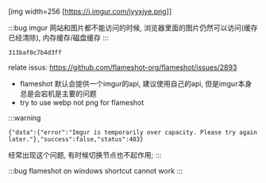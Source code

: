 [img width=256 [https://i.imgur.com/jyyxjye.png]]

:::bug
imgur 网站和图片都不能访问的时候, 浏览器里面的图片仍然可以访问(缓存已经清除), 内存缓存/磁盘缓存
:::

```imgur api
313baf0c7b4d3ff
```

relate issus: https://github.com/flameshot-org/flameshot/issues/2893

* flameshot 默认会提供一个imgur的api, 建议使用自己的api, 但是imgur本身总是会宕机是主要的问题
* try to use webp not png for flameshot

:::warning
```
{"data":{"error":"Imgur is temporarily over capacity. Please try again later."},"success":false,"status":403}
```
经常出现这个问题, 有时候切换节点也不起作用;
:::

:::bug
flameshot on windows shortcut cannot work
:::